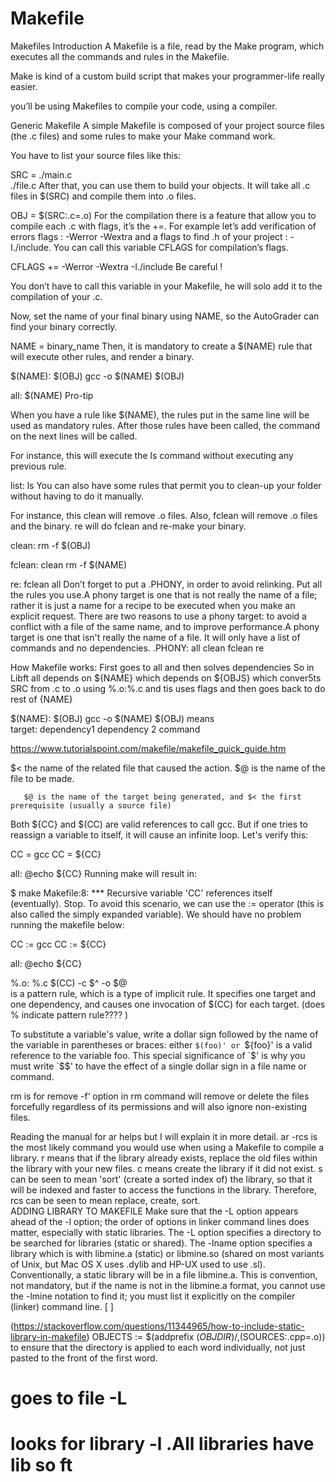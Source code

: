 # Makefile
Makefiles
Introduction
A Makefile is a file, read by the Make program, which executes all the commands and rules in the Makefile.

Make is kind of a custom build script that makes your programmer-life really easier.

 you’ll be using Makefiles to compile your code, using a compiler.

Generic Makefile
A simple Makefile is composed of your project source files (the .c files) and some rules to make your Make command work.

You have to list your source files like this:

SRC = ./main.c \
      ./file.c
After that, you can use them to build your objects. It will take all .c files in $(SRC) and compile them into .o files.

OBJ = $(SRC:.c=.o)
For the compilation there is a feature that allow you to compile each .c with flags, it’s the +=. For example let’s add verification of errors flags : -Werror -Wextra and a flags to find .h of your project : -I./include. You can call this variable CFLAGS for compilation’s flags.

CFLAGS += -Werror -Wextra -I./include
Be careful !

You don’t have to call this variable in your Makefile, he will solo add it to the compilation of your .c.

Now, set the name of your final binary using NAME, so the AutoGrader can find your binary correctly.

NAME = binary_name
Then, it is mandatory to create a $(NAME) rule that will execute other rules, and render a binary.

$(NAME): $(OBJ)
         gcc -o $(NAME) $(OBJ)

all:     $(NAME)
Pro-tip

When you have a rule like $(NAME), the rules put in the same line will be used as mandatory rules. After those rules have been called, the command on the next lines will be called.

For instance, this will execute the ls command without executing any previous rule.

list:
      ls
You can also have some rules that permit you to clean-up your folder without having to do it manually.

For instance, this clean will remove .o files. Also, fclean will remove .o files and the binary. re will do fclean and re-make your binary.

clean:
        rm -f $(OBJ)

fclean: clean
        rm -f $(NAME)

re:     fclean all
Don’t forget to put a .PHONY, in order to avoid relinking. Put all the rules you use.A phony target is one that is not really the name of a file; rather it is just a name for a recipe to be executed when you make an explicit request. There are two reasons to use a phony target: to avoid a conflict with a file of the same name, and to improve performance.A phony target is one that isn't really the name of a file. It will only
have a list of commands and no dependencies. 
.PHONY: all clean fclean re


How Makefile works:
First goes to all and then solves dependencies
So in Libft all depends on ${NAME} which depends on ${OBJS} which conver5ts SRC from .c to .o using %.o:%.c and tis uses flags and then goes back to do rest of {NAME}


$(NAME): $(OBJ)
         gcc -o $(NAME) $(OBJ)
         means         
target: dependency1 dependency 2
<tab> command
 
 https://www.tutorialspoint.com/makefile/makefile_quick_guide.htm    
 
 $< the name of the related file that caused the action.
  $@ is the name of the file to be made. 
       
       $@ is the name of the target being generated, and $< the first prerequisite (usually a source file)
 
 
  Both ${CC} and $(CC) are valid references to call gcc. But if one tries to reassign a variable to itself, it will cause an infinite loop. Let's verify this:

CC = gcc
CC = ${CC}

all:
    @echo ${CC}
Running make will result in:

$ make
Makefile:8: *** Recursive variable 'CC' references itself (eventually).  Stop.
To avoid this scenario, we can use the := operator (this is also called the simply expanded variable). We should have no problem running the makefile below:

CC := gcc
CC := ${CC}

all:
    @echo ${CC}
 
 %.o: %.c
        $(CC) -c $^ -o $@  
is a pattern rule, which is a type of implicit rule. It specifies one target and one dependency, and causes one invocation of $(CC) for each target. (does % indicate pattern rule???? )

 
 
 To substitute a variable's value, write a dollar sign followed by the name of the variable in parentheses or braces: either `$(foo)' or `${foo}' is a valid reference to the variable foo. This special significance of `$' is why you must write `$$' to have the effect of a single dollar sign in a file name or command.
 
 rm is for remove -f‘ option in rm command will remove or delete the files forcefully regardless of its permissions and will also ignore non-existing files.
 
 Reading the manual for ar helps but I will explain it in more detail. ar -rcs is the most likely command you would use when using a Makefile to compile a library. r means that if the library already exists, replace the old files within the library with your new files. c means create the library if it did not exist. s can be seen to mean 'sort' (create a sorted index of) the library, so that it will be indexed and faster to access the functions in the library. Therefore, rcs can be seen to mean replace, create, sort.  
 ADDING LIBRARY TO MAKEFILE
 Make sure that the -L option appears ahead of the -l option; the order of options in linker command lines does matter, especially with static libraries. The -L option specifies a directory to be searched for libraries (static or shared). The -lname option specifies a library which is with libmine.a (static) or libmine.so (shared on most variants of Unix, but Mac OS X uses .dylib and HP-UX used to use .sl). Conventionally, a static library will be in a file libmine.a. This is convention, not mandatory, but if the name is not in the libmine.a format, you cannot use the -lmine notation to find it; you must list it explicitly on the compiler (linker) command line.
 [
]

(https://stackoverflow.com/questions/11344965/how-to-include-static-library-in-makefile)
OBJECTS       := $(addprefix $(OBJDIR)/,$(SOURCES:.cpp=.o))
to ensure that the directory is applied to each word individually, not just pasted to the front of the first word.

#  goes to file -L
#  looks for library -l .All libraries have lib so ft
